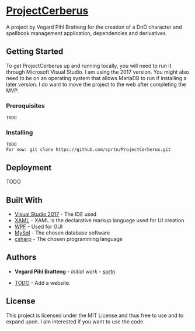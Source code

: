 # [ProjectCerberus](https://github.com/sprtn/ProjectCerberus)

A project by Vegard Pihl Bratteng for the creation of a DnD character and spellbook management application, dependencies and derivatives.

## Getting Started

To get ProjectCerberus up and running locally, you will need to run it through Microsoft Visual Studio. I am using the 2017 version.
You might also need to be on an operating system that allows MariaDB to run if installing a later version. I do want to move the project to the web after completing the MVP.


### Prerequisites

```
TODO
```

### Installing

```
TODO
For now: git clone https://github.com/sprtn/ProjectCerberus.git
```


## Deployment

TODO

## Built With

* [Visual Studio 2017](https://www.visualstudio.com/vs/whatsnew/) - The IDE used
* [XAML](https://docs.microsoft.com/en-us/dotnet/framework/wpf/advanced/xaml-overview-wpf) - XAML is the declarative markup language used for UI creation
* [WPF](https://docs.microsoft.com/en-us/dotnet/framework/wpf/getting-started/introduction-to-wpf-in-vs) - Used for GUI
* [MySql](https://dev.mysql.com/downloads/windows/visualstudio/) - The chosen database software
* [csharp](https://docs.microsoft.com/en-us/dotnet/csharp/) - The chosen programming language


## Authors

* **Vegard Pihl Bratteng** - *Initial work* - [sprtn](https://github.com/sprtn)

* [TODO](#) - Add a website.

## License

This project is licensed under the MIT License and thus free to use and to expand upon. I am interested if you want to use the code.
